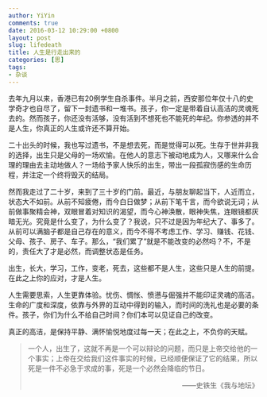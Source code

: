 ```yaml
---
author: YiYin
comments: true
date: 2016-03-12 10:29:00 +0800
layout: post
slug: lifedeath
title: 人生是行走出来的
categories: [思]
tags:
- 杂谈
---
```


去年九月以来，香港已有20例学生自杀事件。半月之前，西安那位年仅十八的史学奇才也自尽了，留下一封遗书和一堆书。孩子，你一定是带着自认高洁的灵魂死去的。然而孩子，你还没有活够，没有活到不想死也不能死的年纪。你参透的并不是人生，你真正的人生或许还不算开始。

二十出头的时候，我也写过遗书，不是想去死，而是觉得可以死。生存于世并非我的选择，出生只是父母的一场欢愉。在他人的意志下被动地成为人，又哪来什么合理的理由去主动地做人？一场给予家人快乐的出生，带出一段孤寂伤感的生命历程，并注定一个终将毁灭的结局。

然而我走过了二十岁，来到了三十岁的门前。最近，与朋友聊起当下，人近而立，状态大不如前。从前不知疲倦，而今白日做梦；从前下笔千言，而今欲说无词；从前做事聚精会神，双眼冒着对知识的渴望，而今心神涣散，眼神失焦，连眼镜都灰暗无光。究竟是什么变了，为什么变了？我说，只不过是因为年纪大了、事多了。从前可以满脑子都是自己存在的意义，而今不得不考虑工作、学习、赚钱、花钱、父母、孩子、房子、车子。那么，“我们累了”就是不能改变的必然吗？不，不是的，责任大了才是必然，而调整状态是任务。

出生，长大，学习，工作，变老，死去，这些都不是人生，这些只是人生的前提。在此之上你的应对，才是人生。

人生需要思索，人生更靠体验。忧伤、惆怅、愤懑与倔强并不能印证灵魂的高洁。生命的广度和深度，依靠与外界的互动中得到的输入，而时间的洗礼也是必要的条件。孩子，你们为什么不给自己时间？你们本可以见证自己的改变。

真正的高洁，是保持平静、满怀愉悦地度过每一天；在此之上，不负你的天赋。


<div class="quote"> <blockquote>
一个人，出生了，这就不再是一个可以辩论的问题，而只是上帝交给他的一个事实；上帝在交给我们这件事实的时候，已经顺便保证了它的结果，所以死是一件不必急于求成的事，死是一个必然会降临的节日。
<br/>
<p align="right">——史铁生《我与地坛》</p>
</blockquote>
</div>
